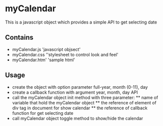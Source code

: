 myCalendar
==========

This is a javascript object which provides a simple API to get selecting date 

Contains
--------

* myCalendar.js 'javascript objsect'
* myCalendar.css ''stylesheet to control look and feel'
* myCalendar.htm' 'sample html'

Usage
-----
* create the object with option parameter full-year, month (0-11), day
* create a callback function with argument year, month, day API
* call the myCalendar object init method with three parameter:
** name of variable that hold the myCalendar object
** the reference of element of div tag in document for show calendar
** the reference of callback function for get selecting date
* call myCalendar object toggle method to show/hide the calendar

